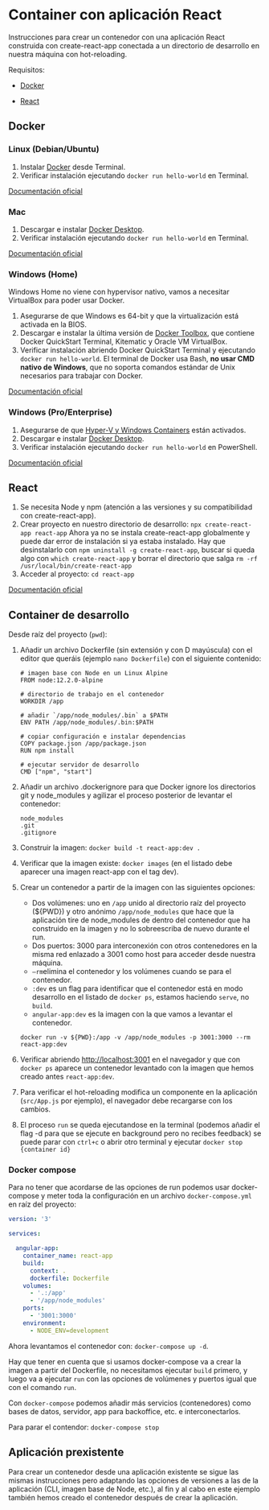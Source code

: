 # Container con aplicación React

Instrucciones para crear un contenedor con una aplicación React construida con create-react-app conectada a un directorio de desarrollo en nuestra máquina con hot-reloading.

Requisitos:

- [Docker](#Docker)

- [React](#React)



## Docker

### Linux (Debian/Ubuntu)

1. Instalar [Docker](https://www.digitalocean.com/community/tutorials/como-instalar-y-usar-docker-en-ubuntu-18-04-1-es) desde Terminal.
2. Verificar instalación ejecutando `docker run hello-world` en Terminal.

[Documentación oficial](https://docs.docker.com/install/linux/docker-ce/ubuntu/)

### Mac

1. Descargar e instalar [Docker Desktop](https://hub.docker.com/?overlay=onboarding).
2. Verificar instalación ejecutando `docker run hello-world` en Terminal.

[Documentación oficial](https://docs.docker.com/docker-for-mac/install/)

### Windows (Home)

Windows Home no viene con hypervisor nativo, vamos a necesitar VirtualBox para poder usar Docker.

1. Asegurarse de que Windows es 64-bit y que la virtualización está activada en la BIOS.
2. Descargar e instalar la última versión de [Docker Toolbox](https://github.com/docker/toolbox/releases), que contiene Docker QuickStart Terminal, Kitematic y Oracle VM VirtualBox.
3. Verificar instalación abriendo Docker QuickStart Terminal y ejecutando `docker run hello-world`. El terminal de Docker usa Bash, **no usar CMD nativo de Windows**, que no soporta comandos estándar de Unix necesarios para trabajar con Docker.

[Documentación oficial](https://docs.docker.com/toolbox/toolbox_install_windows/)

### Windows (Pro/Enterprise)

1. Asegurarse de que [Hyper-V y Windows Containers](https://docs.microsoft.com/es-es/virtualization/hyper-v-on-windows/quick-start/enable-hyper-v) están activados.
2. Descargar e instalar [Docker Desktop](https://hub.docker.com/?overlay=onboarding).
3. Verificar instalación ejecutando `docker run hello-world` en PowerShell.

[Documentación oficial](https://docs.docker.com/docker-for-windows/install/)



## React

1. Se necesita Node y npm (atención a las versiones y su compatibilidad con create-react-app).
2. Crear proyecto en nuestro directorio de desarrollo: `npx create-react-app react-app`
   Ahora ya no se instala create-react-app globalmente y puede dar error de instalación si ya estaba instalado. Hay que desinstalarlo con `npm uninstall -g create-react-app`, buscar si queda algo con `which create-react-app` y borrar el directorio que salga `rm -rf /usr/local/bin/create-react-app`
3. Acceder al proyecto: `cd react-app`

[Documentación oficial](https://create-react-app.dev/)



## Container de desarrollo

Desde raíz del proyecto (`pwd`):

1. Añadir un archivo Dockerfile (sin extensión y con D mayúscula) con el editor que queráis (ejemplo `nano Dockerfile`) con el siguiente contenido:

   ```
   # imagen base con Node en un Linux Alpine
   FROM node:12.2.0-alpine
   
   # directorio de trabajo en el contenedor
   WORKDIR /app
   
   # añadir `/app/node_modules/.bin` a $PATH
   ENV PATH /app/node_modules/.bin:$PATH
   
   # copiar configuración e instalar dependencias
   COPY package.json /app/package.json
   RUN npm install
   
   # ejecutar servidor de desarrollo
   CMD ["npm", "start"]
   ```


2. Añadir un archivo .dockerignore para que Docker ignore los directorios git y node_modules y agilizar el proceso posterior de levantar el contenedor:

   ```
   node_modules
   .git
   .gitignore
   ```

3. Construir la imagen: `docker build -t react-app:dev .`

4. Verificar que la imagen existe: `docker images` (en el listado debe aparecer una imagen react-app con el tag dev).

5. Crear un contenedor a partir de la imagen con las siguientes opciones:

   - Dos volúmenes: uno en `/app` unido al directorio raíz del proyecto (${PWD}) y otro anónimo `/app/node_modules` que hace que la aplicación tire de node_modules de dentro del contenedor que ha construido en la imagen y no lo sobreescriba de nuevo durante el run.
   - Dos puertos: 3000 para interconexión con otros contenedores en la misma red enlazado a 3001 como host para acceder desde nuestra máquina.
   - `—rm`elimina el contenedor y los volúmenes cuando se para el contenedor.
   - `:dev` es un flag para identificar que el contenedor está en modo desarrollo en el listado de `docker ps`, estamos haciendo `serve`, no `build`.
   - `angular-app:dev` es la imagen con la que vamos a levantar el contenedor.

   ```
   docker run -v ${PWD}:/app -v /app/node_modules -p 3001:3000 --rm react-app:dev
   ```

6. Verificar abriendo [http://localhost:3001](http://localhost:3001) en el navegador y que con `docker ps` aparece un contenedor levantado con la imagen que hemos creado antes `react-app:dev`.

7. Para verificar el hot-reloading modifica un componente en la aplicación (`src/App.js` por ejemplo), el navegador debe recargarse con los cambios.

8. El proceso `run` se queda ejecutandose en la terminal (podemos añadir el flag -d para que se ejecute en background pero no recibes feedback) se puede parar con `ctrl+c` o abrir otro terminal y ejecutar `docker stop {container id}`



### Docker compose

Para no tener que acordarse de las opciones de run podemos usar docker-compose y meter toda la configuración en un archivo `docker-compose.yml` en raíz del proyecto:

```yaml
version: '3'

services:

  angular-app:
    container_name: react-app
    build:
      context: .
      dockerfile: Dockerfile
    volumes:
      - '.:/app'
      - '/app/node_modules'
    ports:
      - '3001:3000'
    environment:
      - NODE_ENV=development

```

Ahora levantamos el contenedor con: `docker-compose up -d`. 

Hay que tener en cuenta que si usamos docker-compose va a crear la imagen a partir del Dockerfile, no necesitamos ejecutar `build` primero, y luego va a ejecutar `run` con las opciones de volúmenes y puertos igual que con el comando `run`.

Con `docker-compose` podemos añadir más servicios (contenedores) como bases de datos, servidor, app para backoffice, etc. e interconectarlos.

Para parar el contendor: `docker-compose stop`



## Aplicación prexistente

Para crear un contenedor desde una aplicación existente se sigue las mismas instrucciones pero adaptando las opciones de versiones a las de la aplicación (CLI, imagen base de Node, etc.), al fin y al cabo en este ejemplo también hemos creado el contenedor después de crear la aplicación.
